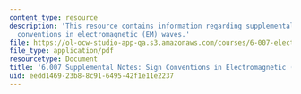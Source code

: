 ```yaml
---
content_type: resource
description: 'This resource contains information regarding supplemental notes: sign
  conventions in electromagnetic (EM) waves.'
file: https://ol-ocw-studio-app-qa.s3.amazonaws.com/courses/6-007-electromagnetic-energy-from-motors-to-lasers-spring-2011/eedd146923b88c91649542f1e11e2237_MIT6_007S11_sign.pdf
file_type: application/pdf
resourcetype: Document
title: '6.007 Supplemental Notes: Sign Conventions in Electromagnetic (EM) Waves'
uid: eedd1469-23b8-8c91-6495-42f1e11e2237
---
```


